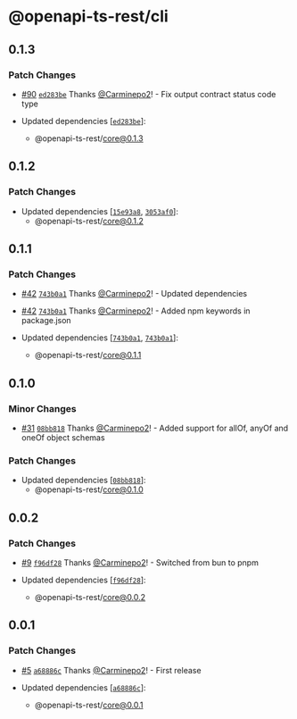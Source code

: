 # @openapi-ts-rest/cli

## 0.1.3

### Patch Changes

- [#90](https://github.com/Carminepo2/openapi-ts-rest/pull/90) [`ed283be`](https://github.com/Carminepo2/openapi-ts-rest/commit/ed283be91945d8aca1553b82916467c558c524c7) Thanks [@Carminepo2](https://github.com/Carminepo2)! - Fix output contract status code type

- Updated dependencies [[`ed283be`](https://github.com/Carminepo2/openapi-ts-rest/commit/ed283be91945d8aca1553b82916467c558c524c7)]:
  - @openapi-ts-rest/core@0.1.3

## 0.1.2

### Patch Changes

- Updated dependencies [[`15e93a8`](https://github.com/Carminepo2/openapi-ts-rest/commit/15e93a836aa37b0a8287fb8d76be344fd3b8c8a5), [`3053af0`](https://github.com/Carminepo2/openapi-ts-rest/commit/3053af0026ace4ef0f727173cd838a676965c4d7)]:
  - @openapi-ts-rest/core@0.1.2

## 0.1.1

### Patch Changes

- [#42](https://github.com/Carminepo2/openapi-ts-rest/pull/42) [`743b0a1`](https://github.com/Carminepo2/openapi-ts-rest/commit/743b0a13c7c13122affc1d1621a0b1f46bb45b94) Thanks [@Carminepo2](https://github.com/Carminepo2)! - Updated dependencies

- [#42](https://github.com/Carminepo2/openapi-ts-rest/pull/42) [`743b0a1`](https://github.com/Carminepo2/openapi-ts-rest/commit/743b0a13c7c13122affc1d1621a0b1f46bb45b94) Thanks [@Carminepo2](https://github.com/Carminepo2)! - Added npm keywords in package.json

- Updated dependencies [[`743b0a1`](https://github.com/Carminepo2/openapi-ts-rest/commit/743b0a13c7c13122affc1d1621a0b1f46bb45b94), [`743b0a1`](https://github.com/Carminepo2/openapi-ts-rest/commit/743b0a13c7c13122affc1d1621a0b1f46bb45b94)]:
  - @openapi-ts-rest/core@0.1.1

## 0.1.0

### Minor Changes

- [#31](https://github.com/Carminepo2/openapi-ts-rest/pull/31) [`08bb818`](https://github.com/Carminepo2/openapi-ts-rest/commit/08bb81815c94a37e7bc5b645adbf91a0b816595b) Thanks [@Carminepo2](https://github.com/Carminepo2)! - Added support for allOf, anyOf and oneOf object schemas

### Patch Changes

- Updated dependencies [[`08bb818`](https://github.com/Carminepo2/openapi-ts-rest/commit/08bb81815c94a37e7bc5b645adbf91a0b816595b)]:
  - @openapi-ts-rest/core@0.1.0

## 0.0.2

### Patch Changes

- [#9](https://github.com/Carminepo2/openapi-ts-rest/pull/9) [`f96df28`](https://github.com/Carminepo2/openapi-ts-rest/commit/f96df2883ee7ab02837ee4b4992eba0e33bfe6c4) Thanks [@Carminepo2](https://github.com/Carminepo2)! - Switched from bun to pnpm

- Updated dependencies [[`f96df28`](https://github.com/Carminepo2/openapi-ts-rest/commit/f96df2883ee7ab02837ee4b4992eba0e33bfe6c4)]:
  - @openapi-ts-rest/core@0.0.2

## 0.0.1

### Patch Changes

- [#5](https://github.com/Carminepo2/openapi-ts-rest/pull/5) [`a68886c`](https://github.com/Carminepo2/openapi-ts-rest/commit/a68886c7465ef1e51632714dc7b4101d45087999) Thanks [@Carminepo2](https://github.com/Carminepo2)! - First release

- Updated dependencies [[`a68886c`](https://github.com/Carminepo2/openapi-ts-rest/commit/a68886c7465ef1e51632714dc7b4101d45087999)]:
  - @openapi-ts-rest/core@0.0.1
